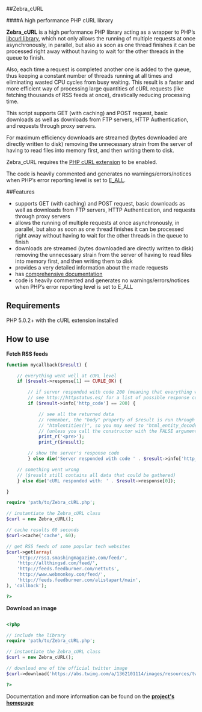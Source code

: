##Zebra_cURL

####A high performance PHP cURL library

**Zebra_cURL** is a high performance PHP library acting as a wrapper to PHP’s <a href="http://www.php.net/manual/en/book.curl.php">libcurl library</a>, which not only allows the running of multiple requests at once asynchronously, in parallel, but also as soon as one thread finishes it can be processed right away without having to wait for the other threads in the queue to finish.

Also, each time a request is completed another one is added to the queue, thus keeping a constant number of threads running at all times and eliminating wasted CPU cycles from busy waiting. This result is a faster and more efficient way of processing large quantities of cURL requests (like fetching thousands of RSS feeds at once), drastically reducing processing time.

This script supports GET (with caching) and POST request, basic downloads as well as downloads from FTP servers, HTTP Authentication, and requests through proxy servers.

For maximum efficiency downloads are streamed (bytes downloaded are directly written to disk) removing the unnecessary strain from the server of having to read files into memory first, and then writing them to disk.

Zebra_cURL requires the <a href="http://www.php.net/manual/en/curl.installation.php">PHP cURL extension</a> to be enabled.

The code is heavily commented and generates no warnings/errors/notices when PHP’s error reporting level is set to <a href="http://www.php.net/manual/en/function.error-reporting.php">E_ALL</a>.

##Features

- supports GET (with caching) and POST request, basic downloads as well as downloads from FTP servers, HTTP Authentication, and requests through proxy servers
- allows the running of multiple requests at once asynchronously, in parallel, but also as soon as one thread finishes it can be processed right away without having to wait for the other threads in the queue to finish
- downloads are streamed (bytes downloaded are directly written to disk) removing the unnecessary strain from the server of having to read files into memory first, and then writing them to disk
- provides a very detailed information about the made requests
- has <a href="http://stefangabos.ro/wp-content/docs/Zebra_cURL/Zebra_cURL/Zebra_cURL.html">comprehensive documentation</a>
- code is heavily commented and generates no warnings/errors/notices when PHP’s error reporting level is set to E_ALL

## Requirements

PHP 5.0.2+ with the cURL extension installed

## How to use

**Fetch RSS feeds**

```php
function mycallback($result) {

    // everything went well at cURL level
    if ($result->response[1] == CURLE_OK) {

        // if server responded with code 200 (meaning that everything went well)
        // see http://httpstatus.es/ for a list of possible response codes
        if ($result->info['http_code'] == 200) {

            // see all the returned data
            // remember, the "body" property of $result is run through
            // "htmlentities()", so you may need to "html_entity_decode" it
            // (unless you call the constructor with the FALSE argument)
            print_r('<pre>');
            print_r($result);

        // show the server's response code
        } else die('Server responded with code ' . $result->info['http_code']);

    // something went wrong
    // ($result still contains all data that could be gathered)
    } else die('cURL responded with: ' . $result->response[0]);

}

require 'path/to/Zebra_cURL.php';

// instantiate the Zebra_cURL class
$curl = new Zebra_cURL();

// cache results 60 seconds
$curl->cache('cache', 60);

// get RSS feeds of some popular tech websites
$curl->get(array(
    'http://rss1.smashingmagazine.com/feed/',
    'http://allthingsd.com/feed/',
    'http://feeds.feedburner.com/nettuts',
    'http://www.webmonkey.com/feed/',
    'http://feeds.feedburner.com/alistapart/main',
), 'callback');

?>

```

**Download an image**

```php

<?php

// include the library
require 'path/to/Zebra_cURL.php';

// instantiate the Zebra_cURL class
$curl = new Zebra_cURL();

// download one of the official twitter image
$curl->download('https://abs.twimg.com/a/1362101114/images/resources/twitter-bird-callout.png', 'cache');

?>

```

Documentation and more information can be found on the **[project's homepage](http://stefangabos.ro/php-libraries/zebra-curl/)**